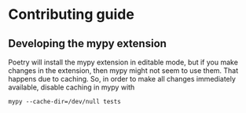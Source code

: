 # Contributing guide

## Developing the mypy extension

Poetry will install the mypy extension in editable mode, but if you make changes in the extension,
then mypy might not seem to use them.
That happens due to caching.
So, in order to make all changes immediately available, disable caching in mypy with
```
mypy --cache-dir=/dev/null tests
```
